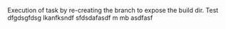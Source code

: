 Execution of task by re-creating the branch to expose the build dir. Test
dfgdsgfdsg
lkanfksndf
sfdsdafasdf
m mb 
asdfasf
